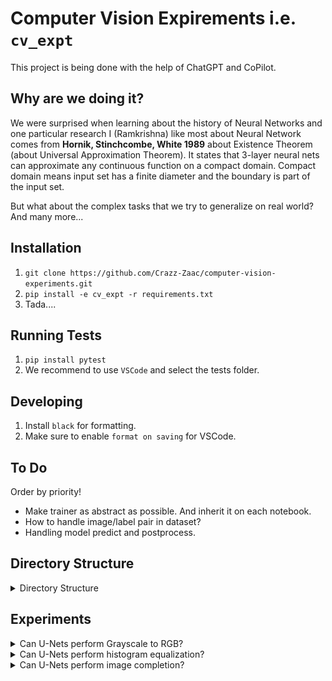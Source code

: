 # Computer Vision Expirements i.e. `cv_expt`
This project is being done with the help of ChatGPT and CoPilot.

## Why are we doing it?
We were surprised when learning about the history of Neural Networks and one particular research I (Ramkrishna) like most about Neural Network comes from **Hornik, Stinchcombe, White 1989** about Existence Theorem (about Universal Approximation Theorem). It states that 3-layer neural nets can approximate any continuous function on a compact domain. Compact domain means input set has a finite diameter and the boundary is part of the input set.

But what about the complex tasks that we try to generalize on real world? And many more...


## Installation
1. `git clone https://github.com/Crazz-Zaac/computer-vision-experiments.git`
2. `pip install -e cv_expt -r requirements.txt`
3. Tada....

## Running Tests
1. `pip install pytest`
2. We recommend to use `VSCode` and select the tests folder.

## Developing
1. Install `black` for formatting.
2. Make sure to enable `format on saving` for VSCode.

## To Do
Order by priority!

* Make trainer as abstract as possible. And inherit it on each notebook.
* How to handle image/label pair in dataset?
* Handling model predict and postprocess.

## Directory Structure
<details>
<summary> Directory Structure</summary>

```
|── data
│   └── # Directory for storing raw and processed datasets.
├── setup.py
│   └── # Setup script for installing dependencies and setting up the project.
├── cv_expt
│   ├── base
│   │   ├── defs
│   │   │   └── configs.py
│   │   │       # Configuration definitions for experiments.
│   │   ├── data
│   │   │   └── base_dataset.py
│   │   │       # Base class for dataset handling and preprocessing.
│   │   ├── trainer
│   │   │   └── base_trainer.py
│   │   │       # Base class for training routines and loops.
│   │   ├── logger
│   │   │   └── base_logger.py
│   │   │       # Base class for logging experiment results - and metrics.
│   │   └── models
│   │       └── base_model.py
│   │           ├── Implements training and inference modes.
│   │           └── Contains input/output processing logic for models.
│   ├── vis
│   │   └── visualization.py
│   │       # Visualization utilities for experiment results.
│   ├── logger
│   │   ├── local_logger.py
│   │   │   # Logger for saving logs locally.
│   │   └── wandb_logger.py
│   │       # Logger for integrating with Weights & Biases (WandB).
│   └── experiment
│       └── experiment.py
│           # Script to define and run experiments.
├── notebooks
│   ├── expt1_name.ipynb
│   │   # Jupyter notebook for Experiment 1.
│   └── expt2_name.ipynb
│       # Jupyter notebook for Experiment 2.
├── assets
│   └── # Directory for storing images and files used in the README or documentation.
├── models
│   └── # Directory to store model weight files for logging and evaluation.
├── outputs
│   ├── # Directory for storing local outputs, not committed to the repository.
│   └── results
│       ├── expt1
│       │   ├── logs
│       │   │   └── run_logs.logs
│       │   │       # Log files for tracking the progress and results of Experiment 1.
│       │   ├── epoch_0.png
│       │   │   # Sample output image from the first epoch of Experiment 1.
│       │   └── best_model.pth
│       │       # The best-performing model checkpoint from Experiment 1.

```
</details>


## Experiments

<details>
<summary>Can U-Nets perform Grayscale to RGB?</summary>

- Please follow [Experiment Notebook](notebooks/grayscale_to_rgb.ipynb) to reproduce results.
- **Why is it relevant?**
    - U-Nets are powerful in semantic segmentation and they are a form of Auto-encoders. Auto-encoders are foundational models for VAE and GANs and can still be good start for an experiment. 

- **What our experiment showed?**
    - MSELoss: 
    ![](assets/gray_to_rgb/metrics_plot.png)
    - At Last Epoch:
    ![](assets/gray_to_rgb/14_0.png)
- **Conclusions**
    - It worked!
</details>

<details>
<summary>Can U-Nets perform histogram equalization?</summary>

- **Why is it relevant?**
    - Histogram equalization can enhance the contrast of images, which might be useful for improving the quality of certain images or features.
- **What our experiment showed?**
    - ![](image1.png)
    
- **Conclusions**
    - 

</details>

<details>
<summary>Can U-Nets perform image completion?</summary>

- **Why is it relevant?**
    - Image completion, or inpainting, is used to fill in missing parts of images, which can be useful in various applications such as restoration or data augmentation.
- **What our experiment showed?**
    - ![](image1.png)
    
- **Conclusions**
    - 

</details>
